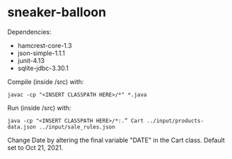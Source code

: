 # sneaker-balloon

Dependencies: 
- hamcrest-core-1.3
- json-simple-1.1.1
- junit-4.13
- sqlite-jdbc-3.30.1

Compile (inside /src) with:

`javac -cp "<INSERT CLASSPATH HERE>/*" *.java`

Run (inside /src) with:

`java -cp "<INSERT CLASSPATH HERE>/*:.” Cart ../input/products-data.json ../input/sale_rules.json`

Change Date by altering the final variable "DATE" in the Cart class. Default set to Oct 21, 2021.
